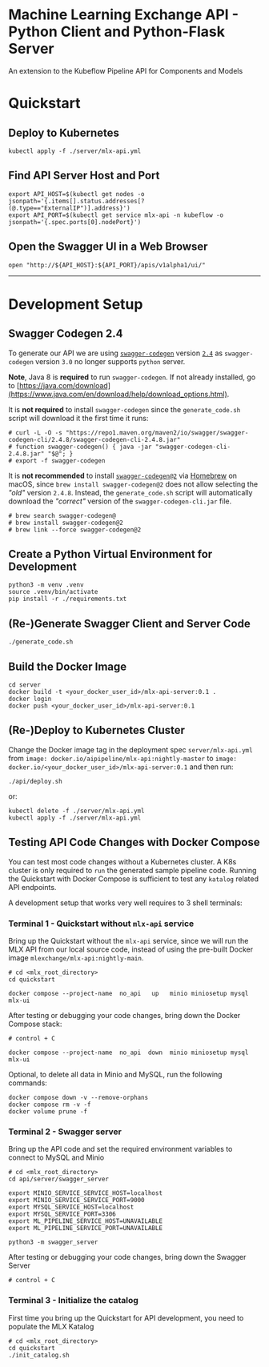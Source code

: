 # Machine Learning Exchange API - Python Client and Python-Flask Server

An extension to the Kubeflow Pipeline API for Components and Models

# Quickstart    

## Deploy to Kubernetes

    kubectl apply -f ./server/mlx-api.yml

## Find API Server Host and Port

    export API_HOST=$(kubectl get nodes -o jsonpath='{.items[].status.addresses[?(@.type=="ExternalIP")].address}')
    export API_PORT=$(kubectl get service mlx-api -n kubeflow -o jsonpath='{.spec.ports[0].nodePort}')

## Open the Swagger UI in a Web Browser

    open "http://${API_HOST}:${API_PORT}/apis/v1alpha1/ui/"
    
---

# Development Setup

## Swagger Codegen 2.4

To generate our API we are using [`swagger-codegen`](https://github.com/swagger-api/swagger-codegen/tree/v2.4.8#prerequisites)
version [`2.4`](https://repo1.maven.org/maven2/io/swagger/swagger-codegen-cli/2.4.8/swagger-codegen-cli-2.4.8.jar)
as `swagger-codegen` version `3.0` no longer supports `python` server.

**Note**, Java 8 is **required** to run `swagger-codegen`. If not already installed, go to
[https://java.com/download](https://www.java.com/en/download/help/download_options.html).

It is **not required** to install `swagger-codegen` since the `generate_code.sh` script will
download it the first time it runs:

    # curl -L -O -s "https://repo1.maven.org/maven2/io/swagger/swagger-codegen-cli/2.4.8/swagger-codegen-cli-2.4.8.jar"
    # function swagger-codegen() { java -jar "swagger-codegen-cli-2.4.8.jar" "$@"; }
    # export -f swagger-codegen

It is **not recommended** to install [`swagger-codegen@2`](https://formulae.brew.sh/formula-linux/swagger-codegen@2)
via [Homebrew](https://docs.brew.sh/Installation) on macOS, since `brew install swagger-codegen@2`
does not allow selecting the _"old"_ version `2.4.8`. Instead, the `generate_code.sh` script
will automatically download the _"correct"_ version of the `swagger-codegen-cli.jar` file.

    # brew search swagger-codegen@
    # brew install swagger-codegen@2
    # brew link --force swagger-codegen@2

## Create a Python Virtual Environment for Development

    python3 -m venv .venv
    source .venv/bin/activate
    pip install -r ./requirements.txt

## (Re-)Generate Swagger Client and Server Code

    ./generate_code.sh

## Build the Docker Image

    cd server
    docker build -t <your_docker_user_id>/mlx-api-server:0.1 .
    docker login
    docker push <your_docker_user_id>/mlx-api-server:0.1

## (Re-)Deploy to Kubernetes Cluster

Change the Docker image tag in the deployment spec `server/mlx-api.yml` 
from `image: docker.io/aipipeline/mlx-api:nightly-master` 
to `image: docker.io/<your_docker_user_id>/mlx-api-server:0.1`
and then run:

    ./api/deploy.sh

or:

    kubectl delete -f ./server/mlx-api.yml
    kubectl apply -f ./server/mlx-api.yml

## Testing API Code Changes with Docker Compose

You can test most code changes without a Kubernetes cluster. A K8s cluster is only
required to `run` the generated sample pipeline code. Running the Quickstart with
Docker Compose is sufficient to test any `katalog` related API endpoints.

A development setup that works very well requires to 3 shell terminals:

### Terminal 1 - Quickstart without `mlx-api` service

Bring up the Quickstart without the `mlx-api` service, since we will run the MLX API
from our local source code, instead of using the pre-built Docker image `mlexchange/mlx-api:nightly-main`.

    # cd <mlx_root_directory>
    cd quickstart
    
    docker compose --project-name  no_api   up   minio miniosetup mysql mlx-ui

After testing or debugging your code changes, bring down the Docker Compose stack:

    # control + C 

    docker compose --project-name  no_api  down  minio miniosetup mysql mlx-ui

Optional, to delete all data in Minio and MySQL, run the following commands:

    docker compose down -v --remove-orphans
    docker compose rm -v -f
    docker volume prune -f


### Terminal 2 - Swagger server

Bring up the API code and set the required environment variables to connect to MySQL and Minio 

    # cd <mlx_root_directory>
    cd api/server/swagger_server

    export MINIO_SERVICE_SERVICE_HOST=localhost
    export MINIO_SERVICE_SERVICE_PORT=9000
    export MYSQL_SERVICE_HOST=localhost
    export MYSQL_SERVICE_PORT=3306
    export ML_PIPELINE_SERVICE_HOST=UNAVAILABLE
    export ML_PIPELINE_SERVICE_PORT=UNAVAILABLE

    python3 -m swagger_server

After testing or debugging your code changes, bring down the Swagger Server

    # control + C

### Terminal 3 - Initialize the catalog

First time you bring up the Quickstart for API development, you need to populate the
MLX Katalog

    # cd <mlx_root_directory>
    cd quickstart
    ./init_catalog.sh
